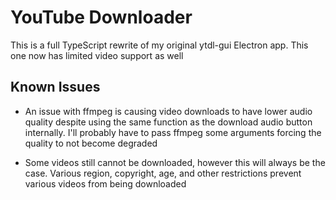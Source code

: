 # YouTube Downloader

This is a full TypeScript rewrite of my original ytdl-gui Electron app. This one now has limited video support as well

## Known Issues

* An issue with ffmpeg is causing video downloads to have lower audio quality despite using the same function as the download audio button internally.
  I'll probably have to pass ffmpeg some arguments forcing the quality to not become degraded

* Some videos still cannot be downloaded, however this will always be the case. Various region, copyright, age, and other restrictions prevent various videos from being downloaded 
